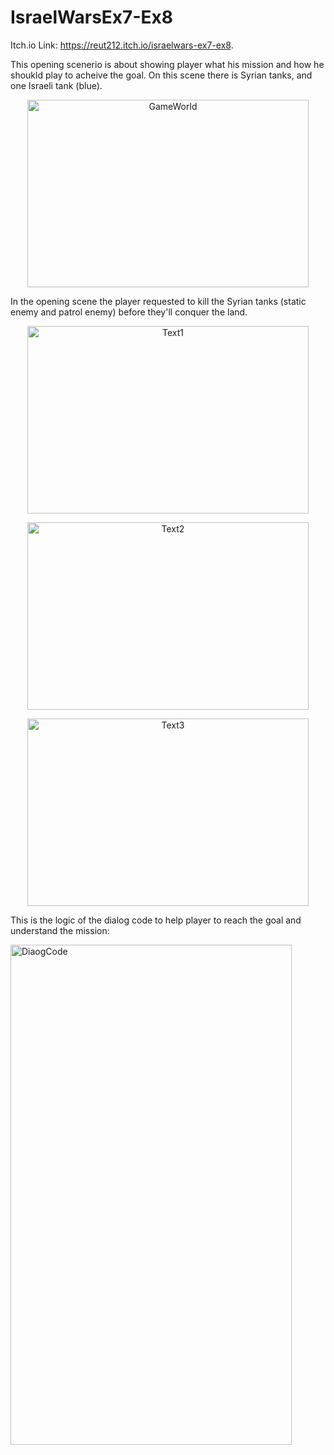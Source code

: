 

# IsraelWarsEx7-Ex8
Itch.io Link: https://reut212.itch.io/israelwars-ex7-ex8.

This opening scenerio is about showing player what his mission and how he shoukld play  to acheive the goal.
On this scene there is Syrian tanks, and one Israeli tank (blue).
<p align="center">
 <img
   src="/Images/GameWorld.jpg"
   alt="GameWorld"
   title="GameWorld"
   style="display: inline-block; width: 450px; height: 300px; margin-left: auto; margin-right: auto;">
 </p>
In the opening scene the player requested to kill the Syrian tanks (static enemy and patrol enemy) before they'll conquer the land.
<p align="center">
 <img
   src="/Images/Text1.jpg"
   alt="Text1"
   title="Text1"
   style="display: inline-block; width: 450px; height: 300px; margin-left: auto; margin-right: auto;">
 </p>
 <p align="center">
 <img
   src="/Images/Text2.jpg"
   alt="Text2"
   title="Text2"
   style="display: inline-block; width: 450px; height: 300px; margin-left: auto; margin-right: auto;">
 </p>
 <p align="center">
 <img
   src="/Images/Text3.jpg"
   alt="Text3"
   title="Text3"
   style="display: inline-block; width: 450px; height: 300px; margin-left: auto; margin-right: auto;">
 </p>
This is the logic of the dialog code to help player to reach the goal and understand the mission:
<p align="left">
 <img
   src="/Images/DiaogCode.jpg"
   alt="DiaogCode"
   title="DiaogCode"
   style="display: inline-block; width: 450px; height: 800px; margin-left: auto; margin-right: auto;">
 </p>
